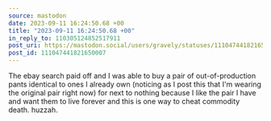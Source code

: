 ```yaml
---
source: mastodon
date: 2023-09-11 16:24:50.68 +00
title: "2023-09-11 16:24:50.68 +00"
in_reply_to: 110305124852517911
post_uri: https://mastodon.social/users/gravely/statuses/111047441821650007
post_id: 111047441821650007
---
```

The ebay search paid off and I was able to buy a pair of out-of-production pants identical to ones I already own (noticing as I post this that I'm wearing the original pair right now) for next to nothing because I like the pair I have and want them to live forever and this is one way to cheat commodity death. huzzah.


